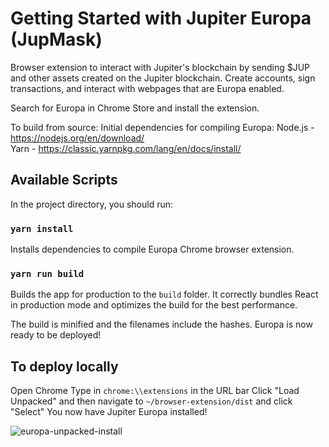 # Getting Started with Jupiter Europa (JupMask)
Browser extension to interact with Jupiter's blockchain by sending $JUP and other assets created on the Jupiter blockchain. Create accounts, sign transactions, and interact with webpages that are Europa enabled.

Search for Europa in Chrome Store and install the extension.

To build from source: 
Initial dependencies for compiling Europa: 
Node.js - https://nodejs.org/en/download/  
Yarn - https://classic.yarnpkg.com/lang/en/docs/install/

## Available Scripts

In the project directory, you should run:

### `yarn install`

Installs dependencies to compile Europa Chrome browser extension.

### `yarn run build`

Builds the app for production to the `build` folder. 
It correctly bundles React in production mode and optimizes the build for the best performance.

The build is minified and the filenames include the hashes. 
Europa is now ready to be deployed! 

## To deploy locally
Open Chrome 
Type in `chrome:\\extensions` in the URL bar 
Click "Load Unpacked" and then navigate to `~/browser-extension/dist` and click "Select" 
You now have Jupiter Europa installed! 

![europa-unpacked-install](https://user-images.githubusercontent.com/205676/134444963-cf249f06-4d30-419d-8ce7-1cce7ba7118e.jpg)
